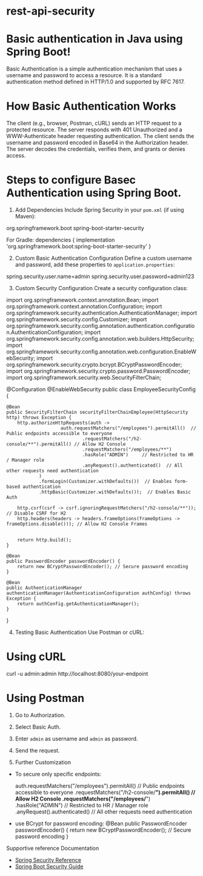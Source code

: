 # rest-api-security
# Basic authentication in Java using Spring Boot!

Basic Authentication is a simple authentication mechanism that uses a username and password to access a resource. It is a standard authentication method defined in HTTP/1.0 and supported by RFC 7617.

# How Basic Authentication Works
The client (e.g., browser, Postman, cURL) sends an HTTP request to a protected resource.
The server responds with 401 Unauthorized and a WWW-Authenticate header requesting authentication.
The client sends the username and password encoded in Base64 in the Authorization header.
The server decodes the credentials, verifies them, and grants or denies access.

# Steps to configure Basec Authentication using Spring Boot.

1. Add Dependencies
Include Spring Security in your `pom.xml` (if using Maven):

<dependency>
    <groupId>org.springframework.boot</groupId>
    <artifactId>spring-boot-starter-security</artifactId>
</dependency>

For Gradle:
dependencies {
    implementation 'org.springframework.boot:spring-boot-starter-security'
}

2. Custom Basic Authentication Configuration
Define a custom username and password, add these properties to `application.properties`:

spring.security.user.name=admin
spring.security.user.password=admin123

3. Custom Security Configuration
Create a security configuration class:

import org.springframework.context.annotation.Bean;
import org.springframework.context.annotation.Configuration;
import org.springframework.security.authentication.AuthenticationManager;
import org.springframework.security.config.Customizer;
import org.springframework.security.config.annotation.authentication.configuration.AuthenticationConfiguration;
import org.springframework.security.config.annotation.web.builders.HttpSecurity;
import org.springframework.security.config.annotation.web.configuration.EnableWebSecurity;
import org.springframework.security.crypto.bcrypt.BCryptPasswordEncoder;
import org.springframework.security.crypto.password.PasswordEncoder;
import org.springframework.security.web.SecurityFilterChain;

@Configuration
@EnableWebSecurity
public class EmployeeSecurityConfig {

    @Bean
    public SecurityFilterChain securityFilterChainEmployee(HttpSecurity http) throws Exception {
        http.authorizeHttpRequests(auth ->
                        auth.requestMatchers("/employees").permitAll()  // Public endpoints accessible to everyone
                                .requestMatchers("/h2-console/**").permitAll() // Allow H2 Console
                                .requestMatchers("/employees/**")
                                .hasRole("ADMIN")     // Restricted to HR / Manager role
                                .anyRequest().authenticated()  // All other requests need authentication
                )
                .formLogin(Customizer.withDefaults())  // Enables form-based authentication
                .httpBasic(Customizer.withDefaults());  // Enables Basic Auth

        http.csrf(csrf -> csrf.ignoringRequestMatchers("/h2-console/**")); // Disable CSRF for H2
        http.headers(headers -> headers.frameOptions(frameOptions -> frameOptions.disable())); // Allow H2 Console Frames


        return http.build();
    }

    @Bean
    public PasswordEncoder passwordEncoder() {
        return new BCryptPasswordEncoder(); // Secure password encoding
    }

    @Bean
    public AuthenticationManager authenticationManager(AuthenticationConfiguration authConfig) throws Exception {
        return authConfig.getAuthenticationManager();
    }

}


4. Testing Basic Authentication
Use Postman or cURL:

# Using cURL
curl -u admin:admin http://localhost:8080/your-endpoint

# Using Postman
1. Go to Authorization.
2. Select Basic Auth.
3. Enter `admin` as username and `admin` as password.
4. Send the request.

 5. Further Customization
- To secure only specific endpoints:  

  auth.requestMatchers("/employees").permitAll()  // Public endpoints accessible to everyone
      .requestMatchers("/h2-console/**").permitAll() // Allow H2 Console
      .requestMatchers("/employees/**")
      .hasRole("ADMIN")     // Restricted to HR / Manager role
      .anyRequest().authenticated()  // All other requests need authentication
  
- use BCrypt for password encoding:
   @Bean
    public PasswordEncoder passwordEncoder() {
        return new BCryptPasswordEncoder(); // Secure password encoding
    }

Supportive reference Documentation
- [Spring Security Reference](https://docs.spring.io/spring-security/reference/index.html)
- [Spring Boot Security Guide](https://docs.spring.io/spring-boot/docs/current/reference/html/application-properties.html#appendix.application-properties.security)

